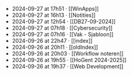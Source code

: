 - 2024-09-27 at 17h51 · [[WinApps]]
- 2024-09-27 at 16h13 · [[Notities]]
- 2024-09-27 at 12h54 · [[DB27-09-2024]]
- 2024-09-27 at 07h18 · [[Cybersecurity]]
- 2024-09-27 at 07h16 · [[Vak - Sjabloon]]
- 2024-09-26 at 22h47 · [[index]]
- 2024-09-26 at 20h11 · [[oldIndex]]
- 2024-09-26 at 20h03 · [[Workflow noteren]]
- 2024-09-26 at 19h55 · [[HoGent 2024-2025]]
- 2024-09-26 at 19h37 · [[Web Development]]
